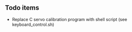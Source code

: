 Todo items
----------

- Replace C servo calibration program with shell script (see
  keyboard_control.sh)


